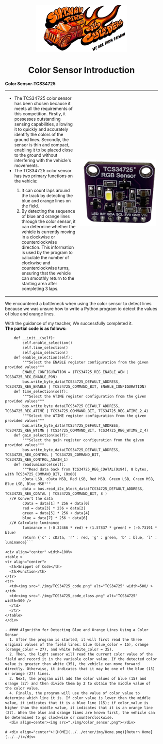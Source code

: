 <div align="center"><img src="../../other/img/logo.png" width="300" alt=" logo"></div>

# <div align="center">Color Sensor Introduction</div> 
 __Color Sensor-TCS34725__
<div align="center">
<table>
<tr>  
<td>
<ul>
  <li>The TCS34725 color sensor has been chosen because it meets all the requirements of this competition. Firstly, it possesses outstanding sensing capabilities, allowing it to quickly and accurately identify the colors of the ground lines. Secondly, the sensor is thin and compact, enabling it to be placed close to the ground without interfering with the vehicle's movements.</li>
  <li>The TCS34725 color sensor has two primary functions on the vehicle:</li>
  <ol>
  <li>It can count laps around the track by detecting the blue and orange lines on the field.</li>
  <li>By detecting the sequence of blue and orange lines through the color sensor, it can determine whether the vehicle is currently moving in a clockwise or counterclockwise direction. This information is used by the program to calculate the number of clockwise and counterclockwise turns, ensuring that the vehicle can smoothly return to the starting area after completing 3 laps.</li>
  </ol>
</ul>
</td>
 <td width=250 ><img src="./img/TCS34725.png" alt="TCS34725" width="250" /> 
</td>
</tr>
</table> 
</div>
  
We encountered a bottleneck when using the color sensor to detect lines because we was unsure how to write a Python program to detect the values of blue and orange lines. 
        
With the guidance of my teacher, We successfully completed it.  
 __The partial code is as follows:__

``` class TCS34725():
    def __init__(self):
        self.enable_selection()
        self.time_selection()
        self.gain_selection()
    def enable_selection(self):
        """Select the ENABLE register configuration from the given provided values"""
        ENABLE_CONFIGURATION = (TCS34725_REG_ENABLE_AEN | TCS34725_REG_ENABLE_PON)
        bus.write_byte_data(TCS34725_DEFAULT_ADDRESS, TCS34725_REG_ENABLE | TCS34725_COMMAND_BIT, ENABLE_CONFIGURATION)
    def time_selection(self):
        """Select the ATIME register configuration from the given provided values"""
        bus.write_byte_data(TCS34725_DEFAULT_ADDRESS, TCS34725_REG_ATIME | TCS34725_COMMAND_BIT, TCS34725_REG_ATIME_2_4)
        """Select the WTIME register configuration from the given provided values"""
        bus.write_byte_data(TCS34725_DEFAULT_ADDRESS, TCS34725_REG_WTIME | TCS34725_COMMAND_BIT, TCS34725_REG_WTIME_2_4)
    def gain_selection(self):
        """Select the gain register configuration from the given provided values"""
        bus.write_byte_data(TCS34725_DEFAULT_ADDRESS, TCS34725_REG_CONTROL | TCS34725_COMMAND_BIT, TCS34725_REG_CONTROL_AGAIN_1)
    def readluminance(self):
        """Read data back from TCS34725_REG_CDATAL(0x94), 8 bytes, with TCS34725_COMMAND_BIT, (0x80)
        cData LSB, cData MSB, Red LSB, Red MSB, Green LSB, Green MSB, Blue LSB, Blue MSB"""
        data = bus.read_i2c_block_data(TCS34725_DEFAULT_ADDRESS, TCS34725_REG_CDATAL | TCS34725_COMMAND_BIT, 8 )        
  //# Convert the data
        cData = data[1] * 256 + data[0]
        red = data[3] * 256 + data[2]
        green = data[5] * 256 + data[4]
        blue = data[7] * 256 + data[6]        
  //# Calculate luminance
        luminance = (-0.32466 * red) + (1.57837 * green) + (-0.73191 * blue)
        return {'c' : cData, 'r' : red, 'g' : green, 'b' : blue, 'l' : luminance}``` 

<div align="center" width=100%>
<table >
<tr align="center">
  <th>Snippet of Code</th> 
  <th>Function</th>
</tr>
<tr>
  <td><img src="./img/TCS34725_code.png" alt="TCS34725" width=500/ > </td>
  <td><img src="./img/TCS34725_code_class.png" alt="TCS34725" width=500 />
  </td>  
  </tr>
</table>
</div>

- #### Algorithm for Detecting Blue and Orange Lines Using a Color Sensor
  1. After the program is started, it will first read the three original values of the field lines: blue (blue_color = 15), orange (orange_color = 27), and white (white_color = 35).
  2. Then, the light sensor will read the current color value of the field and record it in the variable color_value. If the detected color value is greater than white (35), the vehicle can move forward directly. Otherwise, it indicates that it may be one of the blue (15) or orange (27) lines.
  3. Next, the program will add the color values of blue (15) and orange (27) and then divide them by 2 to obtain the middle value of the color value.
  4. Finally, the program will use the value of color_value to determine which line it is. If color_value is lower than the middle value, it indicates that it is a blue line (15); if color_value is higher than the middle value, it indicates that it is an orange line (27). When the blue and orange lines are known first, the vehicle can be determined to go clockwise or counterclockwise.
  <div align=center><img src="./img/color_sensor.png"></div>

# <div align="center">![HOME](../../other/img/Home.png)[Return Home](../../)</div>  

